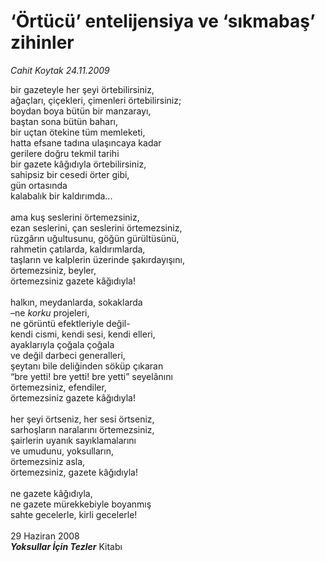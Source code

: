# ‘Örtücü’ entelijensiya ve ‘sıkmabaş’ zihinler

*Cahit Koytak 24.11.2009*

<div class="yazi">bir gazeteyle her şeyi örtebilirsiniz, <br/>ağaçları, çiçekleri, çimenleri örtebilirsiniz; <br/>boydan boya bütün bir manzarayı, <br/>baştan sona bütün baharı, <br/>bir uçtan ötekine tüm memleketi, <br/>hatta efsane tadına ulaşıncaya kadar <br/>gerilere doğru tekmil tarihi <br/>bir gazete kâğıdıyla örtebilirsiniz, <br/>sahipsiz bir cesedi örter gibi, <br/>gün ortasında <br/>kalabalık bir kaldırımda... <br/><br/>ama kuş seslerini örtemezsiniz, <br/>ezan seslerini, çan seslerini örtemezsiniz, <br/>rüzgârın uğultusunu, göğün gürültüsünü, <br/>rahmetin çatılarda, kaldırımlarda, <br/>taşların ve kalplerin üzerinde şakırdayışını, <br/>örtemezsiniz, beyler, <br/>örtemezsiniz gazete kâğıdıyla! <br/><br/>halkın, meydanlarda, sokaklarda <br/>–ne <i>korku</i> projeleri, <br/>ne görüntü efektleriyle değil- <br/>kendi cismi, kendi sesi, kendi elleri, <br/>ayaklarıyla çoğala çoğala <br/>ve değil darbeci generalleri, <br/>şeytanı bile deliğinden söküp çıkaran <br/>“bre yetti! bre yetti! bre yetti” seyelânını <br/>örtemezsiniz, efendiler, <br/>örtemezsiniz gazete kâğıdıyla! <br/><br/>her şeyi örtseniz, her sesi örtseniz, <br/>sarhoşların naralarını örtemezsiniz, <br/>şairlerin uyanık sayıklamalarını <br/>ve umudunu, yoksulların, <br/>örtemezsiniz asla, <br/>örtemezsiniz, gazete kâğıdıyla! <br/><br/>ne gazete kâğıdıyla, <br/>ne gazete mürekkebiyle boyanmış <br/>sahte gecelerle, kirli gecelerle! <br/><br/>29 Haziran 2008<b><i> <br/>Yoksullar İçin Tezler</i></b> Kitabı
              </div>

